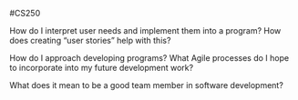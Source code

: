 #CS250

How do I interpret user needs and implement them into a program? How does creating “user stories” help with this?


How do I approach developing programs? What Agile processes do I hope to incorporate into my future development work?


What does it mean to be a good team member in software development?
